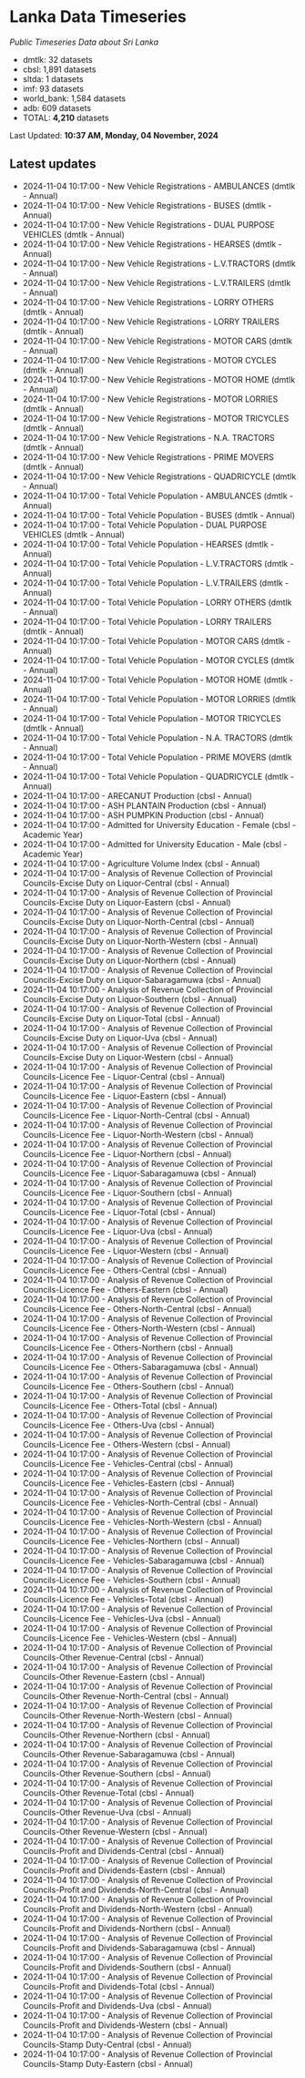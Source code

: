 # Lanka Data Timeseries
*Public Timeseries Data about Sri Lanka*

* dmtlk: 32 datasets
* cbsl: 1,891 datasets
* sltda: 1 datasets
* imf: 93 datasets
* world_bank: 1,584 datasets
* adb: 609 datasets
* TOTAL: **4,210** datasets

Last Updated: **10:37 AM, Monday, 04 November, 2024**

## Latest updates

* 2024-11-04 10:17:00 - New Vehicle Registrations - AMBULANCES (dmtlk - Annual)
* 2024-11-04 10:17:00 - New Vehicle Registrations - BUSES (dmtlk - Annual)
* 2024-11-04 10:17:00 - New Vehicle Registrations - DUAL PURPOSE VEHICLES (dmtlk - Annual)
* 2024-11-04 10:17:00 - New Vehicle Registrations - HEARSES (dmtlk - Annual)
* 2024-11-04 10:17:00 - New Vehicle Registrations - L.V.TRACTORS (dmtlk - Annual)
* 2024-11-04 10:17:00 - New Vehicle Registrations - L.V.TRAILERS (dmtlk - Annual)
* 2024-11-04 10:17:00 - New Vehicle Registrations - LORRY OTHERS (dmtlk - Annual)
* 2024-11-04 10:17:00 - New Vehicle Registrations - LORRY TRAILERS (dmtlk - Annual)
* 2024-11-04 10:17:00 - New Vehicle Registrations - MOTOR CARS (dmtlk - Annual)
* 2024-11-04 10:17:00 - New Vehicle Registrations - MOTOR CYCLES (dmtlk - Annual)
* 2024-11-04 10:17:00 - New Vehicle Registrations - MOTOR HOME (dmtlk - Annual)
* 2024-11-04 10:17:00 - New Vehicle Registrations - MOTOR LORRIES (dmtlk - Annual)
* 2024-11-04 10:17:00 - New Vehicle Registrations - MOTOR TRICYCLES (dmtlk - Annual)
* 2024-11-04 10:17:00 - New Vehicle Registrations - N.A. TRACTORS (dmtlk - Annual)
* 2024-11-04 10:17:00 - New Vehicle Registrations - PRIME MOVERS (dmtlk - Annual)
* 2024-11-04 10:17:00 - New Vehicle Registrations - QUADRICYCLE (dmtlk - Annual)
* 2024-11-04 10:17:00 - Total Vehicle Population - AMBULANCES (dmtlk - Annual)
* 2024-11-04 10:17:00 - Total Vehicle Population - BUSES (dmtlk - Annual)
* 2024-11-04 10:17:00 - Total Vehicle Population - DUAL PURPOSE VEHICLES (dmtlk - Annual)
* 2024-11-04 10:17:00 - Total Vehicle Population - HEARSES (dmtlk - Annual)
* 2024-11-04 10:17:00 - Total Vehicle Population - L.V.TRACTORS (dmtlk - Annual)
* 2024-11-04 10:17:00 - Total Vehicle Population - L.V.TRAILERS (dmtlk - Annual)
* 2024-11-04 10:17:00 - Total Vehicle Population - LORRY OTHERS (dmtlk - Annual)
* 2024-11-04 10:17:00 - Total Vehicle Population - LORRY TRAILERS (dmtlk - Annual)
* 2024-11-04 10:17:00 - Total Vehicle Population - MOTOR CARS (dmtlk - Annual)
* 2024-11-04 10:17:00 - Total Vehicle Population - MOTOR CYCLES (dmtlk - Annual)
* 2024-11-04 10:17:00 - Total Vehicle Population - MOTOR HOME (dmtlk - Annual)
* 2024-11-04 10:17:00 - Total Vehicle Population - MOTOR LORRIES (dmtlk - Annual)
* 2024-11-04 10:17:00 - Total Vehicle Population - MOTOR TRICYCLES (dmtlk - Annual)
* 2024-11-04 10:17:00 - Total Vehicle Population - N.A. TRACTORS (dmtlk - Annual)
* 2024-11-04 10:17:00 - Total Vehicle Population - PRIME MOVERS (dmtlk - Annual)
* 2024-11-04 10:17:00 - Total Vehicle Population - QUADRICYCLE (dmtlk - Annual)
* 2024-11-04 10:17:00 - ARECANUT Production (cbsl - Annual)
* 2024-11-04 10:17:00 - ASH PLANTAIN Production (cbsl - Annual)
* 2024-11-04 10:17:00 - ASH PUMPKIN Production (cbsl - Annual)
* 2024-11-04 10:17:00 - Admitted for University Education - Female (cbsl - Academic Year)
* 2024-11-04 10:17:00 - Admitted for University Education - Male (cbsl - Academic Year)
* 2024-11-04 10:17:00 - Agriculture Volume Index (cbsl - Annual)
* 2024-11-04 10:17:00 - Analysis of Revenue Collection of Provincial Councils-Excise Duty on Liquor-Central (cbsl - Annual)
* 2024-11-04 10:17:00 - Analysis of Revenue Collection of Provincial Councils-Excise Duty on Liquor-Eastern (cbsl - Annual)
* 2024-11-04 10:17:00 - Analysis of Revenue Collection of Provincial Councils-Excise Duty on Liquor-North-Central (cbsl - Annual)
* 2024-11-04 10:17:00 - Analysis of Revenue Collection of Provincial Councils-Excise Duty on Liquor-North-Western (cbsl - Annual)
* 2024-11-04 10:17:00 - Analysis of Revenue Collection of Provincial Councils-Excise Duty on Liquor-Northern (cbsl - Annual)
* 2024-11-04 10:17:00 - Analysis of Revenue Collection of Provincial Councils-Excise Duty on Liquor-Sabaragamuwa (cbsl - Annual)
* 2024-11-04 10:17:00 - Analysis of Revenue Collection of Provincial Councils-Excise Duty on Liquor-Southern (cbsl - Annual)
* 2024-11-04 10:17:00 - Analysis of Revenue Collection of Provincial Councils-Excise Duty on Liquor-Total (cbsl - Annual)
* 2024-11-04 10:17:00 - Analysis of Revenue Collection of Provincial Councils-Excise Duty on Liquor-Uva (cbsl - Annual)
* 2024-11-04 10:17:00 - Analysis of Revenue Collection of Provincial Councils-Excise Duty on Liquor-Western (cbsl - Annual)
* 2024-11-04 10:17:00 - Analysis of Revenue Collection of Provincial Councils-Licence Fee - Liquor-Central (cbsl - Annual)
* 2024-11-04 10:17:00 - Analysis of Revenue Collection of Provincial Councils-Licence Fee - Liquor-Eastern (cbsl - Annual)
* 2024-11-04 10:17:00 - Analysis of Revenue Collection of Provincial Councils-Licence Fee - Liquor-North-Central (cbsl - Annual)
* 2024-11-04 10:17:00 - Analysis of Revenue Collection of Provincial Councils-Licence Fee - Liquor-North-Western (cbsl - Annual)
* 2024-11-04 10:17:00 - Analysis of Revenue Collection of Provincial Councils-Licence Fee - Liquor-Northern (cbsl - Annual)
* 2024-11-04 10:17:00 - Analysis of Revenue Collection of Provincial Councils-Licence Fee - Liquor-Sabaragamuwa (cbsl - Annual)
* 2024-11-04 10:17:00 - Analysis of Revenue Collection of Provincial Councils-Licence Fee - Liquor-Southern (cbsl - Annual)
* 2024-11-04 10:17:00 - Analysis of Revenue Collection of Provincial Councils-Licence Fee - Liquor-Total (cbsl - Annual)
* 2024-11-04 10:17:00 - Analysis of Revenue Collection of Provincial Councils-Licence Fee - Liquor-Uva (cbsl - Annual)
* 2024-11-04 10:17:00 - Analysis of Revenue Collection of Provincial Councils-Licence Fee - Liquor-Western (cbsl - Annual)
* 2024-11-04 10:17:00 - Analysis of Revenue Collection of Provincial Councils-Licence Fee - Others-Central (cbsl - Annual)
* 2024-11-04 10:17:00 - Analysis of Revenue Collection of Provincial Councils-Licence Fee - Others-Eastern (cbsl - Annual)
* 2024-11-04 10:17:00 - Analysis of Revenue Collection of Provincial Councils-Licence Fee - Others-North-Central (cbsl - Annual)
* 2024-11-04 10:17:00 - Analysis of Revenue Collection of Provincial Councils-Licence Fee - Others-North-Western (cbsl - Annual)
* 2024-11-04 10:17:00 - Analysis of Revenue Collection of Provincial Councils-Licence Fee - Others-Northern (cbsl - Annual)
* 2024-11-04 10:17:00 - Analysis of Revenue Collection of Provincial Councils-Licence Fee - Others-Sabaragamuwa (cbsl - Annual)
* 2024-11-04 10:17:00 - Analysis of Revenue Collection of Provincial Councils-Licence Fee - Others-Southern (cbsl - Annual)
* 2024-11-04 10:17:00 - Analysis of Revenue Collection of Provincial Councils-Licence Fee - Others-Total (cbsl - Annual)
* 2024-11-04 10:17:00 - Analysis of Revenue Collection of Provincial Councils-Licence Fee - Others-Uva (cbsl - Annual)
* 2024-11-04 10:17:00 - Analysis of Revenue Collection of Provincial Councils-Licence Fee - Others-Western (cbsl - Annual)
* 2024-11-04 10:17:00 - Analysis of Revenue Collection of Provincial Councils-Licence Fee - Vehicles-Central (cbsl - Annual)
* 2024-11-04 10:17:00 - Analysis of Revenue Collection of Provincial Councils-Licence Fee - Vehicles-Eastern (cbsl - Annual)
* 2024-11-04 10:17:00 - Analysis of Revenue Collection of Provincial Councils-Licence Fee - Vehicles-North-Central (cbsl - Annual)
* 2024-11-04 10:17:00 - Analysis of Revenue Collection of Provincial Councils-Licence Fee - Vehicles-North-Western (cbsl - Annual)
* 2024-11-04 10:17:00 - Analysis of Revenue Collection of Provincial Councils-Licence Fee - Vehicles-Northern (cbsl - Annual)
* 2024-11-04 10:17:00 - Analysis of Revenue Collection of Provincial Councils-Licence Fee - Vehicles-Sabaragamuwa (cbsl - Annual)
* 2024-11-04 10:17:00 - Analysis of Revenue Collection of Provincial Councils-Licence Fee - Vehicles-Southern (cbsl - Annual)
* 2024-11-04 10:17:00 - Analysis of Revenue Collection of Provincial Councils-Licence Fee - Vehicles-Total (cbsl - Annual)
* 2024-11-04 10:17:00 - Analysis of Revenue Collection of Provincial Councils-Licence Fee - Vehicles-Uva (cbsl - Annual)
* 2024-11-04 10:17:00 - Analysis of Revenue Collection of Provincial Councils-Licence Fee - Vehicles-Western (cbsl - Annual)
* 2024-11-04 10:17:00 - Analysis of Revenue Collection of Provincial Councils-Other Revenue-Central (cbsl - Annual)
* 2024-11-04 10:17:00 - Analysis of Revenue Collection of Provincial Councils-Other Revenue-Eastern (cbsl - Annual)
* 2024-11-04 10:17:00 - Analysis of Revenue Collection of Provincial Councils-Other Revenue-North-Central (cbsl - Annual)
* 2024-11-04 10:17:00 - Analysis of Revenue Collection of Provincial Councils-Other Revenue-North-Western (cbsl - Annual)
* 2024-11-04 10:17:00 - Analysis of Revenue Collection of Provincial Councils-Other Revenue-Northern (cbsl - Annual)
* 2024-11-04 10:17:00 - Analysis of Revenue Collection of Provincial Councils-Other Revenue-Sabaragamuwa (cbsl - Annual)
* 2024-11-04 10:17:00 - Analysis of Revenue Collection of Provincial Councils-Other Revenue-Southern (cbsl - Annual)
* 2024-11-04 10:17:00 - Analysis of Revenue Collection of Provincial Councils-Other Revenue-Total (cbsl - Annual)
* 2024-11-04 10:17:00 - Analysis of Revenue Collection of Provincial Councils-Other Revenue-Uva (cbsl - Annual)
* 2024-11-04 10:17:00 - Analysis of Revenue Collection of Provincial Councils-Other Revenue-Western (cbsl - Annual)
* 2024-11-04 10:17:00 - Analysis of Revenue Collection of Provincial Councils-Profit and Dividends-Central (cbsl - Annual)
* 2024-11-04 10:17:00 - Analysis of Revenue Collection of Provincial Councils-Profit and Dividends-Eastern (cbsl - Annual)
* 2024-11-04 10:17:00 - Analysis of Revenue Collection of Provincial Councils-Profit and Dividends-North-Central (cbsl - Annual)
* 2024-11-04 10:17:00 - Analysis of Revenue Collection of Provincial Councils-Profit and Dividends-North-Western (cbsl - Annual)
* 2024-11-04 10:17:00 - Analysis of Revenue Collection of Provincial Councils-Profit and Dividends-Northern (cbsl - Annual)
* 2024-11-04 10:17:00 - Analysis of Revenue Collection of Provincial Councils-Profit and Dividends-Sabaragamuwa (cbsl - Annual)
* 2024-11-04 10:17:00 - Analysis of Revenue Collection of Provincial Councils-Profit and Dividends-Southern (cbsl - Annual)
* 2024-11-04 10:17:00 - Analysis of Revenue Collection of Provincial Councils-Profit and Dividends-Total (cbsl - Annual)
* 2024-11-04 10:17:00 - Analysis of Revenue Collection of Provincial Councils-Profit and Dividends-Uva (cbsl - Annual)
* 2024-11-04 10:17:00 - Analysis of Revenue Collection of Provincial Councils-Profit and Dividends-Western (cbsl - Annual)
* 2024-11-04 10:17:00 - Analysis of Revenue Collection of Provincial Councils-Stamp Duty-Central (cbsl - Annual)
* 2024-11-04 10:17:00 - Analysis of Revenue Collection of Provincial Councils-Stamp Duty-Eastern (cbsl - Annual)